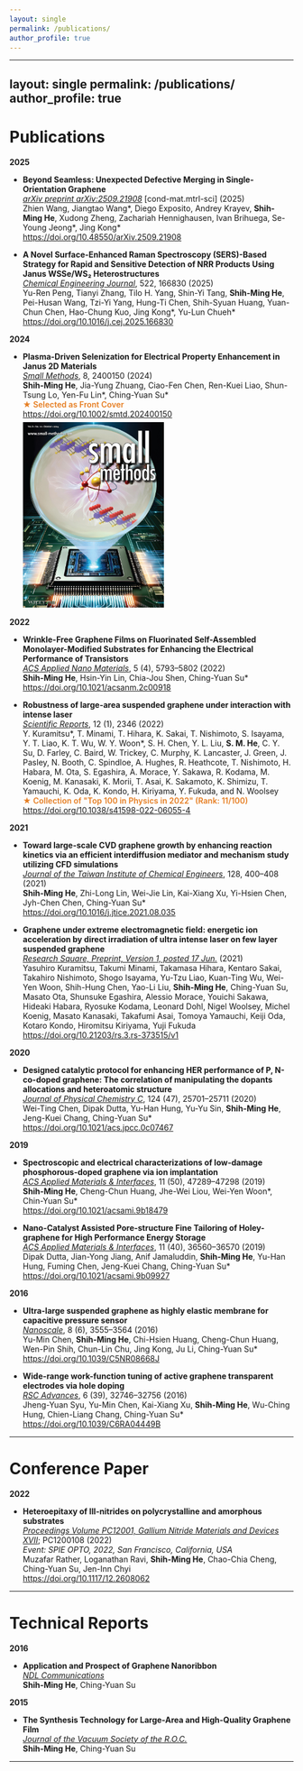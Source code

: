 ```yaml
---
layout: single
permalink: /publications/
author_profile: true
---
```


---
layout: single
permalink: /publications/
author_profile: true
---

Publications
======

**2025**  
- <b>Beyond Seamless: Unexpected Defective Merging in Single-Orientation Graphene</b><br>
  <i><u>arXiv preprint arXiv:2509.21908</u></i> [cond-mat.mtrl-sci] (2025)<br>
  Zhien Wang, Jiangtao Wang&#42;, Diego Exposito, Andrey Krayev, <b>Shih-Ming He</b>, Xudong Zheng, Zachariah Hennighausen, Ivan Brihuega, Se-Young Jeong&#42;, Jing Kong&#42;<br>
  <a href="https://doi.org/10.48550/arXiv.2509.21908" target="_blank">https://doi.org/10.48550/arXiv.2509.21908</a>

- <b>A Novel Surface-Enhanced Raman Spectroscopy (SERS)-Based Strategy for Rapid and Sensitive Detection of NRR Products Using Janus WSSe/WS₂ Heterostructures</b><br>
  <i><u>Chemical Engineering Journal</u></i>, 522, 166830 (2025) <br>
  Yu-Ren Peng, Tianyi Zhang, Tilo H. Yang, Shin-Yi Tang, <b>Shih-Ming He</b>, Pei-Husan Wang, Tzi-Yi Yang, Hung-Ti Chen, Shih-Syuan Huang, Yuan-Chun Chen, Hao-Chung Kuo, Jing Kong&#42;, Yu-Lun Chueh&#42;<br>
  <a href="https://doi.org/10.1016/j.cej.2025.166830" target="_blank">https://doi.org/10.1016/j.cej.2025.166830</a>

**2024**  
- <b>Plasma-Driven Selenization for Electrical Property Enhancement in Janus 2D Materials</b><br>
  <i><u>Small Methods</u></i>, 8, 2400150 (2024) <br>
  <b>Shih-Ming He</b>, Jia-Yung Zhuang, Ciao-Fen Chen, Ren-Kuei Liao, Shun-Tsung Lo, Yen-Fu Lin&#42;, Ching-Yuan Su&#42;<br>
  <span style="color:#e67e22; font-weight:600">&#9733; Selected as Front Cover</span><br>
  <a href="https://doi.org/10.1002/smtd.202400150" target="_blank">https://doi.org/10.1002/smtd.202400150</a><br>
  <img src="/images/sm.jpg" alt="Front Cover" style="max-width:250px; margin-top:6px;">

**2022**  
- <b>Wrinkle-Free Graphene Films on Fluorinated Self-Assembled Monolayer-Modified Substrates for Enhancing the Electrical Performance of Transistors</b><br>
  <i><u>ACS Applied Nano Materials</u></i>, 5 (4), 5793–5802 (2022)<br>
  <b>Shih-Ming He</b>, Hsin-Yin Lin, Chia-Jou Shen, Ching-Yuan Su&#42;<br>
  <a href="https://doi.org/10.1021/acsanm.2c00918" target="_blank">https://doi.org/10.1021/acsanm.2c00918</a>

- <b>Robustness of large-area suspended graphene under interaction with intense laser</b><br>
  <i><u>Scientific Reports</u></i>, 12 (1), 2346 (2022) <br>
  Y. Kuramitsu&#42;, T. Minami, T. Hihara, K. Sakai, T. Nishimoto, S. Isayama, Y. T. Liao, K. T. Wu, W. Y. Woon&#42;, S. H. Chen, Y. L. Liu, <b>S. M. He</b>, C. Y. Su, D. Farley, C. Baird, W. Trickey, C. Murphy, K. Lancaster, J. Green, J. Pasley, N. Booth, C. Spindloe, A. Hughes, R. Heathcote, T. Nishimoto, H. Habara, M. Ota, S. Egashira, A. Morace, Y. Sakawa, R. Kodama, M. Koenig, M. Kanasaki, K. Morii, T. Asai, K. Sakamoto, K. Shimizu, T. Yamauchi, K. Oda, K. Kondo, H. Kiriyama, Y. Fukuda, and N. Woolsey<br>
  <span style="color:#e67e22; font-weight:600">&#9733; Collection of "Top 100 in Physics in 2022" (Rank: 11/100)</span><br>
  <a href="https://doi.org/10.1038/s41598-022-06055-4" target="_blank">https://doi.org/10.1038/s41598-022-06055-4</a>

**2021**  
- <b>Toward large-scale CVD graphene growth by enhancing reaction kinetics via an efficient interdiffusion mediator and mechanism study utilizing CFD simulations</b><br>
  <i><u>Journal of the Taiwan Institute of Chemical Engineers</u></i>, 128, 400–408 (2021)<br>
  <b>Shih-Ming He</b>, Zhi-Long Lin, Wei-Jie Lin, Kai-Xiang Xu, Yi-Hsien Chen, Jyh-Chen Chen, Ching-Yuan Su&#42;<br>
  <a href="https://doi.org/10.1016/j.jtice.2021.08.035" target="_blank">https://doi.org/10.1016/j.jtice.2021.08.035</a>

- <b>Graphene under extreme electromagnetic field: energetic ion acceleration by direct irradiation of ultra intense laser on few layer suspended graphene</b><br>
  <i><u>Research Square, Preprint, Version 1, posted 17 Jun.</u></i> (2021)<br>
  Yasuhiro Kuramitsu, Takumi Minami, Takamasa Hihara, Kentaro Sakai, Takahiro Nishimoto, Shogo Isayama, Yu-Tzu Liao, Kuan-Ting Wu, Wei-Yen Woon, Shih-Hung Chen, Yao-Li Liu, <b>Shih-Ming He</b>, Ching-Yuan Su, Masato Ota, Shunsuke Egashira, Alessio Morace, Youichi Sakawa, Hideaki Habara, Ryosuke Kodama, Leonard Dohl, Nigel Woolsey, Michel Koenig, Masato Kanasaki, Takafumi Asai, Tomoya Yamauchi, Keiji Oda, Kotaro Kondo, Hiromitsu Kiriyama, Yuji Fukuda<br>
  <a href="https://doi.org/10.21203/rs.3.rs-373515/v1" target="_blank">https://doi.org/10.21203/rs.3.rs-373515/v1</a>
  

**2020**  
- <b>Designed catalytic protocol for enhancing HER performance of P, N-co-doped graphene: The correlation of manipulating the dopants allocations and heteroatomic structure</b><br>
  <i><u>Journal of Physical Chemistry C</u></i>, 124 (47), 25701–25711 (2020)<br>
  Wei-Ting Chen, Dipak Dutta, Yu-Han Hung, Yu-Yu Sin, <b>Shih-Ming He</b>, Jeng-Kuei Chang, Ching-Yuan Su&#42;<br>
  <a href="https://doi.org/10.1021/acs.jpcc.0c07467" target="_blank">https://doi.org/10.1021/acs.jpcc.0c07467</a>

**2019**  
- <b>Spectroscopic and electrical characterizations of low-damage phosphorous-doped graphene via ion implantation</b><br>
  <i><u>ACS Applied Materials & Interfaces</u></i>, 11 (50), 47289–47298 (2019)<br>
  <b>Shih-Ming He</b>, Cheng-Chun Huang, Jhe-Wei Liou, Wei-Yen Woon&#42;, Chin-Yuan Su&#42;<br>
  <a href="https://doi.org/10.1021/acsami.9b18479" target="_blank">https://doi.org/10.1021/acsami.9b18479</a>

- <b>Nano-Catalyst Assisted Pore-structure Fine Tailoring of Holey-graphene for High Performance Energy Storage</b><br>
  <i><u>ACS Applied Materials & Interfaces</u></i>, 11 (40), 36560–36570 (2019)<br>
  Dipak Dutta, Jian-Yong Jiang, Anif Jamaluddin, <b>Shih-Ming He</b>, Yu-Han Hung, Fuming Chen, Jeng-Kuei Chang, Ching-Yuan Su&#42;<br>
  <a href="https://doi.org/10.1021/acsami.9b09927" target="_blank">https://doi.org/10.1021/acsami.9b09927</a>

**2016**  
- <b>Ultra-large suspended graphene as highly elastic membrane for capacitive pressure sensor</b><br>
  <i><u>Nanoscale</u></i>, 8 (6), 3555–3564 (2016)<br>
  Yu-Min Chen, <b>Shih-Ming He</b>, Chi-Hsien Huang, Cheng-Chun Huang, Wen-Pin Shih, Chun-Lin Chu, Jing Kong, Ju Li, Ching-Yuan Su&#42;<br>
  <a href="https://doi.org/10.1039/C5NR08668J" target="_blank">https://doi.org/10.1039/C5NR08668J</a>

- <b>Wide-range work-function tuning of active graphene transparent electrodes via hole doping</b><br>
  <i><u>RSC Advances</u></i>, 6 (39), 32746–32756 (2016)<br>
  Jheng-Yuan Syu, Yu-Min Chen, Kai-Xiang Xu, <b>Shih-Ming He</b>, Wu-Ching Hung, Chien-Liang Chang, Ching-Yuan Su&#42;<br>
  <a href="https://doi.org/10.1039/C6RA04449B" target="_blank">https://doi.org/10.1039/C6RA04449B</a>

<hr class="bold">

Conference Paper
======
**2022**  
- <b>Heteroepitaxy of III-nitrides on polycrystalline and amorphous substrates</b><br>
  <i><u>Proceedings Volume PC12001, Gallium Nitride Materials and Devices XVII</u></i>; PC1200108 (2022)<br>
  <i>Event: SPIE OPTO, 2022, San Francisco, California, USA</i><br>
  Muzafar Rather, Loganathan Ravi, <b>Shih-Ming He</b>, Chao-Chia Cheng, Ching-Yuan Su, Jen-Inn Chyi<br>
  <a href="https://doi.org/10.1117/12.2608062" target="_blank">https://doi.org/10.1117/12.2608062</a>

<hr class="bold">

Technical Reports
======
**2016**  
- <b>Application and Prospect of Graphene Nanoribbon</b><br>
  <i><u>NDL Communications</u></i><br>
  <b>Shih-Ming He</b>, Ching-Yuan Su  

**2015**  
- <b>The Synthesis Technology for Large-Area and High-Quality Graphene Film</b><br>
  <i><u>Journal of the Vacuum Society of the R.O.C.</u></i><br>
  <b>Shih-Ming He</b>, Ching-Yuan Su  

<hr class="bold">
